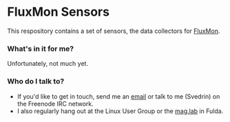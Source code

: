 # FluxMon Sensors #

This respository contains a set of sensors, the data collectors for [FluxMon](https://fluxmon.de).

### What's in it for me? ###

Unfortunately, not much yet.

### Who do I talk to? ###

* If you'd like to get in touch, send me an [email](mailto:i.am@svedr.in) or talk to me (Svedrin) on the Freenode IRC network.
* I also regularly hang out at the Linux User Group or the [mag.lab](http://mag.lab.sh) in Fulda.
